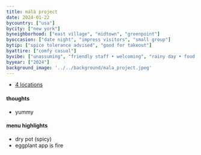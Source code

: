 ```yaml
---
title: málà project
date: 2024-01-22
bycountry: ["usa"]
bycity: ["new york"]
byneighborhood: ["east village", "midtown", "greenpoint"]
byoccasion: ["date night", "impress visitors", "small group"]
bytip: ["spice tolerance advised", "good for takeout"]
byattire: ["comfy casual"]
byvibe: ["unassuming", "friendly staff • welcoming", "rainy day • food for the soul", "low-key"]
byyear: ["2024"]
background_image: '../../background/mala_project.jpeg'
---
```


* [4 locations](https://www.google.com/maps/search/m%C3%A1l%C3%A0+project/@40.7273053,-74.0259349,13z/data=!3m1!4b1?entry=ttu)

#### thoughts
* yummy

#### menu highlights
* dry pot (spicy)
* eggplant app is fire
